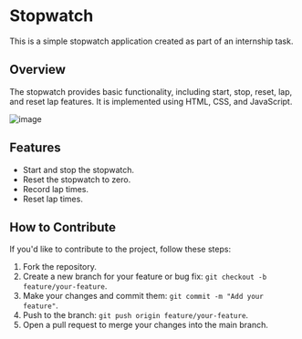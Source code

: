 # 
# Stopwatch

This is a simple stopwatch application created as part of an internship task.

## Overview

The stopwatch provides basic functionality, including start, stop, reset, lap, and reset lap features. It is implemented using HTML, CSS, and JavaScript.

![image](https://github.com/2084sakshi/PRODIGY_WD_02/assets/111236076/e26b1a38-708a-4705-ada0-35464c228763)



## Features

- Start and stop the stopwatch.
- Reset the stopwatch to zero.
- Record lap times.
- Reset lap times.

## How to Contribute

If you'd like to contribute to the project, follow these steps:

1. Fork the repository.
2. Create a new branch for your feature or bug fix: `git checkout -b feature/your-feature`.
3. Make your changes and commit them: `git commit -m "Add your feature"`.
4. Push to the branch: `git push origin feature/your-feature`.
5. Open a pull request to merge your changes into the main branch.
